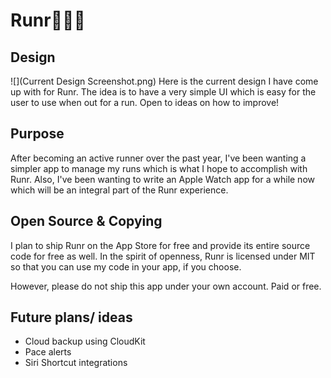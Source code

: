 # Runr🏃🏻‍♂️

## Design
![](Current Design Screenshot.png)
Here is the current design I have come up with for Runr. The idea is to have a very simple UI which is easy for the user to use when out for a run. Open to ideas on how to improve!

## Purpose
After becoming an active runner over the past year, I've been wanting a simpler app to manage my runs which is what I hope to accomplish with Runr. Also, I've been wanting to write an Apple Watch app for a while now which will be an integral part of the Runr experience.

## Open Source & Copying

I plan to ship Runr on the App Store for free and provide its entire source code for free as well. In the spirit of openness, Runr is licensed under MIT so that you can use my code in your app, if you choose.

However, please do not ship this app under your own account. Paid or free.

## Future plans/ ideas
- Cloud backup using CloudKit
- Pace alerts
- Siri Shortcut integrations